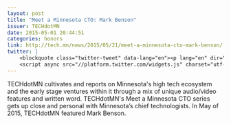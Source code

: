 ```yaml
---
layout: post
title: "Meet a Minnesota CTO: Mark Benson"
issuer: TECHdotMN
date: 2015-05-01 20:44:51
categories: honors
link: http://tech.mn/news/2015/05/21/meet-a-minnesota-cto-mark-benson/
twitter: |
    <blockquote class="twitter-tweet" data-lang="en"><p lang="en" dir="ltr">Nice writeup on <a href="https://twitter.com/exosite">@Exosite</a> CTO Mark Benson from our friends TECHdotMN with their &#39;Meet a Minnesota CTO&#39; series, <a href="https://twitter.com/iotal">@IoTAl</a>…<a href="https://t.co/sSOhgDcXu8">https://t.co/sSOhgDcXu8</a></p>&mdash; Erik Rorvick (@erikrorvick) <a href="https://twitter.com/erikrorvick/status/601446136025460736">May 21, 2015</a></blockquote>
    <script async src="//platform.twitter.com/widgets.js" charset="utf-8"></script>
---
```


TECHdotMN cultivates and reports on Minnesota's high tech ecosystem and the early stage ventures within it through a mix of unique audio/video features and written word. TECHdotMN's Meet a Minnesota CTO series gets up close and personal with Minnesota’s chief technologists. In May of 2015, TECHdotMN featured Mark Benson.

